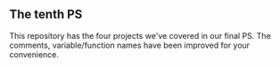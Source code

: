 ## The tenth PS

This repository has the four projects we've covered in our final PS.
The comments, variable/function names have been improved for your convenience.

